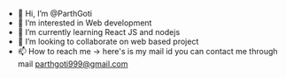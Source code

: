 - 👋 Hi, I’m @ParthGoti
- 👀 I’m interested in Web development
- 🌱 I’m currently learning React JS and nodejs
- 💞️ I’m looking to collaborate on web based project
- 📫 How to reach me -> here's is my mail id you can contact me through mail 
parthgoti999@gmail.com

<!---
ParthGoti/ParthGoti is a ✨ special ✨ repository because its `README.md` (this file) appears on your GitHub profile.
You can click the Preview link to take a look at your changes.
--->
